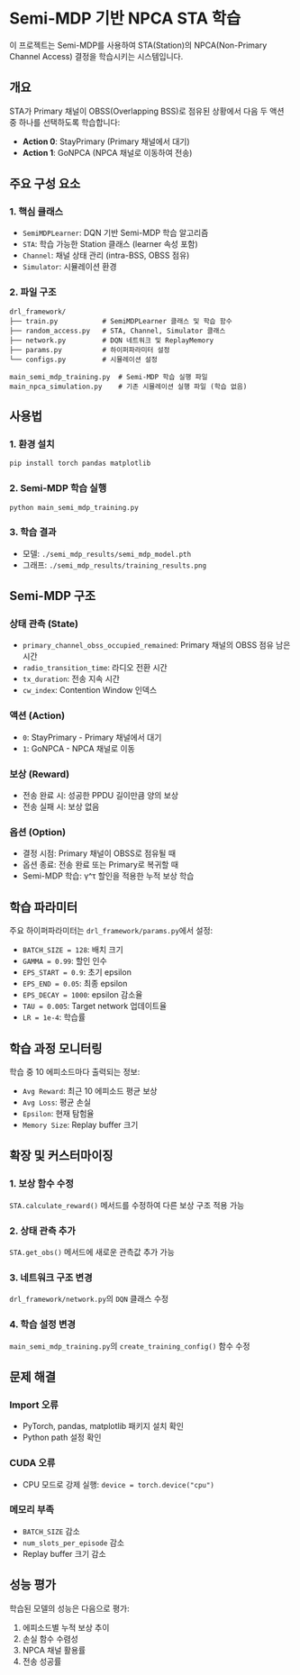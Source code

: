 # Semi-MDP 기반 NPCA STA 학습

이 프로젝트는 Semi-MDP를 사용하여 STA(Station)의 NPCA(Non-Primary Channel Access) 결정을 학습시키는 시스템입니다.

## 개요

STA가 Primary 채널이 OBSS(Overlapping BSS)로 점유된 상황에서 다음 두 액션 중 하나를 선택하도록 학습합니다:
- **Action 0**: StayPrimary (Primary 채널에서 대기)
- **Action 1**: GoNPCA (NPCA 채널로 이동하여 전송)

## 주요 구성 요소

### 1. 핵심 클래스
- `SemiMDPLearner`: DQN 기반 Semi-MDP 학습 알고리즘
- `STA`: 학습 가능한 Station 클래스 (learner 속성 포함)
- `Channel`: 채널 상태 관리 (intra-BSS, OBSS 점유)
- `Simulator`: 시뮬레이션 환경

### 2. 파일 구조
```
drl_framework/
├── train.py           # SemiMDPLearner 클래스 및 학습 함수
├── random_access.py   # STA, Channel, Simulator 클래스
├── network.py         # DQN 네트워크 및 ReplayMemory
├── params.py          # 하이퍼파라미터 설정
└── configs.py         # 시뮬레이션 설정

main_semi_mdp_training.py  # Semi-MDP 학습 실행 파일
main_npca_simulation.py    # 기존 시뮬레이션 실행 파일 (학습 없음)
```

## 사용법

### 1. 환경 설치
```bash
pip install torch pandas matplotlib
```

### 2. Semi-MDP 학습 실행
```bash
python main_semi_mdp_training.py
```

### 3. 학습 결과
- 모델: `./semi_mdp_results/semi_mdp_model.pth`
- 그래프: `./semi_mdp_results/training_results.png`

## Semi-MDP 구조

### 상태 관측 (State)
- `primary_channel_obss_occupied_remained`: Primary 채널의 OBSS 점유 남은 시간
- `radio_transition_time`: 라디오 전환 시간
- `tx_duration`: 전송 지속 시간
- `cw_index`: Contention Window 인덱스

### 액션 (Action)
- `0`: StayPrimary - Primary 채널에서 대기
- `1`: GoNPCA - NPCA 채널로 이동

### 보상 (Reward)
- 전송 완료 시: 성공한 PPDU 길이만큼 양의 보상
- 전송 실패 시: 보상 없음

### 옵션 (Option)
- 결정 시점: Primary 채널이 OBSS로 점유될 때
- 옵션 종료: 전송 완료 또는 Primary로 복귀할 때
- Semi-MDP 학습: γ^τ 할인을 적용한 누적 보상 학습

## 학습 파라미터

주요 하이퍼파라미터는 `drl_framework/params.py`에서 설정:
- `BATCH_SIZE = 128`: 배치 크기
- `GAMMA = 0.99`: 할인 인수
- `EPS_START = 0.9`: 초기 epsilon
- `EPS_END = 0.05`: 최종 epsilon
- `EPS_DECAY = 1000`: epsilon 감소율
- `TAU = 0.005`: Target network 업데이트율
- `LR = 1e-4`: 학습률

## 학습 과정 모니터링

학습 중 10 에피소드마다 출력되는 정보:
- `Avg Reward`: 최근 10 에피소드 평균 보상
- `Avg Loss`: 평균 손실
- `Epsilon`: 현재 탐험율
- `Memory Size`: Replay buffer 크기

## 확장 및 커스터마이징

### 1. 보상 함수 수정
`STA.calculate_reward()` 메서드를 수정하여 다른 보상 구조 적용 가능

### 2. 상태 관측 추가
`STA.get_obs()` 메서드에 새로운 관측값 추가 가능

### 3. 네트워크 구조 변경
`drl_framework/network.py`의 `DQN` 클래스 수정

### 4. 학습 설정 변경
`main_semi_mdp_training.py`의 `create_training_config()` 함수 수정

## 문제 해결

### Import 오류
- PyTorch, pandas, matplotlib 패키지 설치 확인
- Python path 설정 확인

### CUDA 오류
- CPU 모드로 강제 실행: `device = torch.device("cpu")`

### 메모리 부족
- `BATCH_SIZE` 감소
- `num_slots_per_episode` 감소
- Replay buffer 크기 감소

## 성능 평가

학습된 모델의 성능은 다음으로 평가:
1. 에피소드별 누적 보상 추이
2. 손실 함수 수렴성
3. NPCA 채널 활용률
4. 전송 성공률